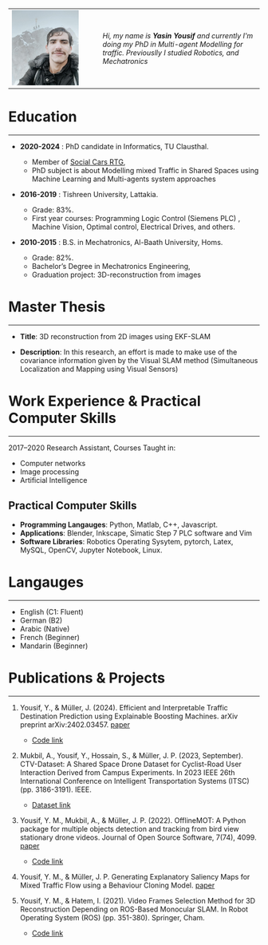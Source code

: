 <!--
.. title: Resume
.. slug: about-me
.. date: 2022-09-23 17:06:10 UTC+02:00
.. tags: 
.. category: 
.. link: 
.. description: 
.. type: text
-->

  <center>
  <a href="http://www.twitter.com/YasinYousif001" class="fa fa-twitter">  </a> 
  &nbsp; &nbsp;  &nbsp; 
  <a href="http://www.github.com/engyasin" class="fa fa-github"> </a> 
  &nbsp; &nbsp;  &nbsp; 
  <a href="https://de.linkedin.com/in/engyasinyousif" class="fa fa-linkedin">  </a> 
  &nbsp; &nbsp;  &nbsp;
  <a href="https://scholar.google.com/citations?view_op=list_works&hl=en&hl=en&user=uOZtMvYAAAAJ" class="fa fa-graduation-cap">  </a>
  </center>
 

<table>
<tr>
<td style="width:12em"><img src="../../images/profile.jpg" width="80%"/> 
</td> <td valign="left"> <i> Hi, my name is <strong>Yasin Yousif</strong> and currently I'm doing my PhD in Multi-agent Modelling for traffic. Previouslly I studied Robotics, and Mechatronics</i></td>
</tr>
</table>



#  Education
----------------


- **2020-2024** : PhD candidate in Informatics, TU Clausthal. 
    - Member of [Social Cars RTG](https://socialcars.org),
    -  PhD subject is about Modelling mixed Traffic in Shared Spaces using Machine Learning and Multi-agents system approaches

- **2016-2019** : Tishreen University, Lattakia.
    - Grade: 83%.
    - First year courses: Programming Logic Control (Siemens PLC) , Machine Vision, Optimal control, Electrical Drives, and others.

- **2010-2015** : B.S. in Mechatronics, Al-Baath University, Homs. 
    - Grade: 82%.
    - Bachelor’s Degree in Mechatronics Engineering, 
    - Graduation project: 3D-reconstruction from images 


# Master Thesis
----------------------------
- **Title**: 3D reconstruction from 2D images using EKF-SLAM

- **Description**: In this research, an effort is made to make use of the covariance information given by the Visual SLAM method (Simultaneous Localization and Mapping using Visual Sensors)

# Work Experience & Practical Computer Skills
--------------------------

2017–2020 Research Assistant,
Courses Taught in:

+ Computer networks
+ Image processing
+ Artificial Intelligence


## Practical Computer Skills

- **Programming Langauges**:  Python, Matlab, C++, Javascript.
- **Applications**: Blender, Inkscape, Simatic Step 7 PLC software and Vim
- **Software Libraries**: Robotics Operating Sysytem, pytorch, Latex, MySQL, OpenCV, Jupyter Notebook,
Linux.


# Langauges
----------------------------

* English (C1: Fluent)
* German (B2)
* Arabic (Native)
* French (Beginner)
* Mandarin (Beginner)

# Publications & Projects
----------------------------

1. Yousif, Y., & Müller, J. (2024). Efficient and Interpretable Traffic Destination Prediction using Explainable Boosting Machines. arXiv preprint arXiv:2402.03457. [paper](https://arxiv.org/pdf/2402.03457.pdf)
    - [Code link](https://github.com/engyasin/GAM4Traffic)

2. Mukbil, A., Yousif, Y., Hossain, S., & Müller, J. P. (2023, September). CTV-Dataset: A Shared Space Drone Dataset for Cyclist-Road User Interaction Derived from Campus Experiments. In 2023 IEEE 26th International Conference on Intelligent Transportation Systems (ITSC) (pp. 3186-3191). IEEE.
    - [Dataset link](https://www.ifi-mec.tu-clausthal.de/ctv-dataset)

3. Yousif, Y. M., Mukbil, A., & Müller, J. P. (2022). OfflineMOT: A Python package for multiple objects detection and tracking from bird view stationary drone videos. Journal of Open Source Software, 7(74), 4099. [paper](https://joss.theoj.org/papers/10.21105/joss.04099)
    - [Code link](https://github.com/engyasin/Offline_MOT)

4. Yousif, Y. M., & Müller, J. P. Generating Explanatory Saliency Maps for Mixed Traffic Flow using a Behaviour Cloning Model. [paper](https://mabsworkshop.github.io/mabs2022/articles/MABS_2022_paper_10.pdf)

5. Yousif, Y. M., & Hatem, I. (2021). Video Frames Selection Method for 3D Reconstruction Depending on ROS-Based Monocular SLAM. In Robot Operating System (ROS) (pp. 351-380). Springer, Cham.
    - [Code link](https://github.com/engyasin/EKF-MonoSLAM_for_3D-reconstruction)







